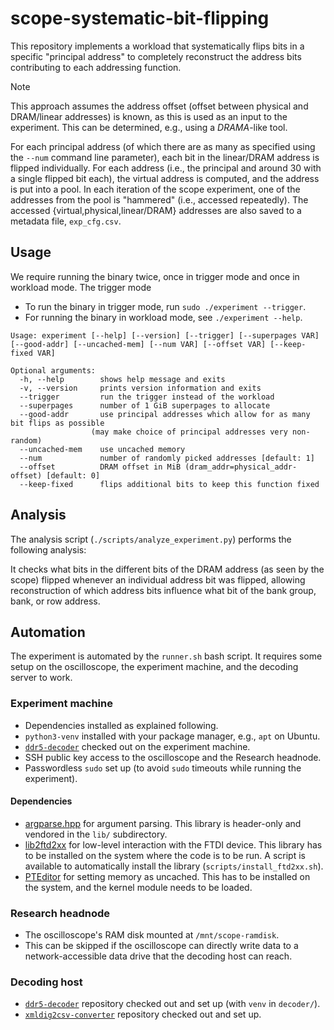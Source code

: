 # scope-systematic-bit-flipping

This repository implements a workload that systematically flips bits in a specific "principal address" to completely reconstruct the address bits contributing to each addressing function.

> [!NOTE] 
> This approach assumes the address offset (offset between physical and DRAM/linear addresses) is known, as this is used as an input to the experiment. This can be determined, e.g., using a *DRAMA*-like tool.


For each principal address (of which there are as many as specified using the `--num` command line parameter), each bit in the linear/DRAM address is flipped individually. For each address (i.e., the principal and around 30 with a single flipped bit each), the virtual address is computed, and the address is put into a pool. In each iteration of the scope experiment, one of the addresses from the pool is "hammered" (i.e., accessed repeatedly). The accessed {virtual,physical,linear/DRAM} addresses are also saved to a metadata file, `exp_cfg.csv`.

## Usage

We require running the binary twice, once in trigger mode and once in workload mode. The trigger mode 
- To run the binary in trigger mode, run `sudo ./experiment --trigger`. 
- For running the binary in workload mode, see `./experiment --help`.

```
Usage: experiment [--help] [--version] [--trigger] [--superpages VAR] [--good-addr] [--uncached-mem] [--num VAR] [--offset VAR] [--keep-fixed VAR]

Optional arguments:
  -h, --help    	shows help message and exits
  -v, --version 	prints version information and exits
  --trigger     	run the trigger instead of the workload
  --superpages  	number of 1 GiB superpages to allocate
  --good-addr   	use principal addresses which allow for as many bit flips as possible
                  (may make choice of principal addresses very non-random)
  --uncached-mem	use uncached memory
  --num         	number of randomly picked addresses [default: 1]
  --offset      	DRAM offset in MiB (dram_addr=physical_addr-offset) [default: 0]
  --keep-fixed  	flips additional bits to keep this function fixed
```

## Analysis

The analysis script (`./scripts/analyze_experiment.py`) performs the following analysis:

It checks what bits in the different bits of the DRAM address (as seen by the scope) flipped whenever an individual address bit was flipped, allowing reconstruction of which address bits influence what bit of the bank group, bank, or row address.

## Automation

The experiment is automated by the `runner.sh` bash script. It requires some setup on the oscilloscope, the experiment machine, and the decoding server to work.

### Experiment machine
* Dependencies installed as explained following.
* `python3-venv` installed with your package manager, e.g., `apt` on Ubuntu.
* [`ddr5-decoder`](../../../mcsee-platform/ddr5-decoder/) checked out on the experiment machine.
* SSH public key access to the oscilloscope and the Research headnode.
* Passwordless `sudo` set up (to avoid `sudo` timeouts while running the experiment).

#### Dependencies

* [argparse.hpp](https://github.com/p-ranav/argparse) for argument parsing.  This library is header-only and vendored in the `lib/` subdirectory.
* [lib2ftd2xx](https://ftdichip.com/drivers/d2xx-drivers/) for low-level interaction with the FTDI device. This library has to be installed on the system where the code is to be run. A script is available to automatically install the library (`scripts/install_ftd2xx.sh`).
* [PTEditor](https://github.com/misc0110/PTEditor) for setting memory as uncached. This has to be installed on the system, and the kernel module needs to be loaded.

### Research headnode
- The oscilloscope's RAM disk mounted at `/mnt/scope-ramdisk`.
- This can be skipped if the oscilloscope can directly write data to a network-accessible data drive that the decoding host can reach.

### Decoding host
* [`ddr5-decoder`](../../../mcsee-platform/ddr5-decoder/) repository checked out and set up (with `venv` in `decoder/`).
* [`xmldig2csv-converter`](../../../mcsee-platform/xmldig2csv-converter/) repository checked out and set up.
